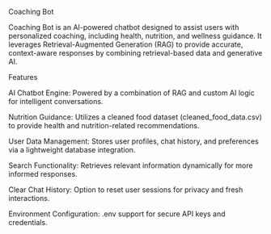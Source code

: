 Coaching Bot

Coaching Bot is an AI-powered chatbot designed to assist users with personalized coaching, including health, nutrition, and wellness guidance. It leverages Retrieval-Augmented Generation (RAG) to provide accurate, context-aware responses by combining retrieval-based data and generative AI.

Features

AI Chatbot Engine: Powered by a combination of RAG and custom AI logic for intelligent conversations.

Nutrition Guidance: Utilizes a cleaned food dataset (cleaned_food_data.csv) to provide health and nutrition-related recommendations.

User Data Management: Stores user profiles, chat history, and preferences via a lightweight database integration.

Search Functionality: Retrieves relevant information dynamically for more informed responses.

Clear Chat History: Option to reset user sessions for privacy and fresh interactions.

Environment Configuration: .env support for secure API keys and credentials.
